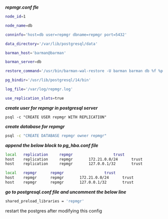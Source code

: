 ***repmgr.conf fle***
```bash
node_id=1

node_name=db

conninfo='host=db user=repmgr dbname=repmgr port=5432'

data_directory='/var/lib/postgresql/data'

barman_host='barman@barman'

barman_server=db

restore_command='/usr/bin/barman-wal-restore -U barman barman db %f %p'

pg_bindir='/usr/lib/postgresql/14/bin'

log_file='/var/log/repmgr.log'

use_replication_slots=true
```
***create user for repmgr in postgresql server***
```bsah
psql -c "CREATE USER repmgr WITH REPLICATION"
```
***create database for repmgr***
```bash
psql -c "CREATE DATABASE repmgr owner repmgr"
```
***append the below block to pg_hba.conf file***
```bash
local 	replication 	repmgr 		 			trust
host 	replication 	repmgr 		 172.21.0.0/24		trust
host 	replication 	repmgr 		 127.0.0.1/32		trust

local 	repmgr  	repmgr 		 			trust
host 	repmgr  	repmgr 		 172.21.0.0/24		trust
host 	repmgr  	repmgr 		 127.0.0.1/32		trust
```
***go to postgresql.conf file and uncomment the below line***
```bash
shared_preload_libraries = 'repmgr'
```
restart the postgres after modifying this config
